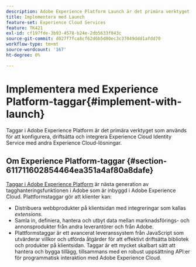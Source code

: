 ```yaml
---
description: Adobe Experience Platform Launch är det primära verktyget för att konfigurera, driftsätta och integrera Experience Cloud Identity Service med era övriga Experience Cloud-lösningar.
title: Implementera med Launch
feature-set: Experience Cloud Services
feature: TK421
exl-id: cf197fde-3b93-4578-b24e-2db5633f043c
source-git-commit: d027f7fca8cf62d6b5d80ec3c37049ddd1afdd70
workflow-type: tm+mt
source-wordcount: '167'
ht-degree: 0%

---
```


# Implementera med Experience Platform-taggar{#implement-with-launch}

Taggar i Adobe Experience Platform är det primära verktyget som används för att konfigurera, driftsätta och integrera Experience Cloud Identity Service med andra Experience Cloud-lösningar.

## Om Experience Platform-taggar {#section-611711602854464ea351a4af80a8dafe}

[Taggar i Adobe Experience Platform](https://experienceleague.adobe.com/docs/experience-platform/tags/home.html?lang=sv-SE) är nästa generation av tagghanteringsfunktionen i Adobe som är inbyggd i Adobe Experience Cloud. Plattformstaggar gör att klienter kan:

* Distribuera webbprodukter på klientsidan med integreringar som kallas _extensions_.
* Samla in, definiera, hantera och utbyt data mellan marknadsförings- och annonsprodukter från andra leverantörer och från Adobe.
* Plattformstaggar är ett avancerat leveranssystem från JavaScript som utvärderar villkor och utförda åtgärder för att effektivt driftsätta bibliotek och produkter på klientsidan. Taggar är ett mycket skalbart sätt att hantera och bygga tillägg, tillsammans med en robust uppsättning API:er för programmatisk interaktion med Adobe Experience Cloud.
